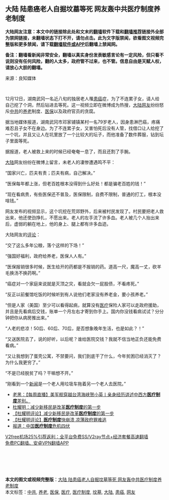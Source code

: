  <h2>大陆 陆患癌老人自掘坟墓等死 网友轰中共医疗制度养老制度</h2> <p class="notice"><b>大陆网友注意：本文中的链接除此处和文末的<a href="https://github.com/bannedbook/fanqiang" >翻墙</a>软件下载和<a href="https://github.com/killgcd/justmysocks/blob/master/README.md">翻墙推荐</a>链接外全部为禁网链接，未翻墙状态下打不开，请勿点击。此为文字版禁闻，欲看图文视频完整版和更多禁闻，请下载<a href="https://github.com/bannedbook/fanqiang">翻墙软件或APP</a>后翻墙上禁闻网。</p><p>备注：翻墙看新闻非常安全，翻墙以真实身份发表敏感言论有一定风险，但只看不说则没有任何风险，翻的人太多，政府管不过来，也不管。信息自由是天赋人权，请放心大胆的翻墙。</b></p>  <div class="entry"> <p>来源：良知媒体</p> <p></br></p> <p>12月12日，湖南武冈一名近八旬的独居老人罹<a href="https://www.bannedbook.org/bnews/tag/%E6%82%A3%E7%99%8C/" class="st_tag internal_tag" rel="tag" title="标签 患癌 下的日志">患癌</a>症，为了不连累子女，请人给自己挖了个洞，然后钻进去等死。这一视频立即在微博成为热搜，<span class='wp_keywordlink_affiliate'><a href="https://www.bannedbook.org/" title="大陆" target="_blank">大陆</a></span><a href="https://www.bannedbook.org/bnews/tag/%e7%bd%91%e5%8f%8b/" class="st_tag internal_tag" rel="tag" title="标签 网友 下的日志">网友</a>纷纷怒斥<a href="https://www.bannedbook.org/bnews/tag/%e4%b8%ad%e5%85%b1/" class="st_tag internal_tag" rel="tag" title="标签 中共 下的日志">中共</a>的<a href="https://www.bannedbook.org/bnews/tag/%E5%85%BB%E8%80%81/" class="st_tag internal_tag" rel="tag" title="标签 养老 下的日志">养老</a>制度、<a href="https://www.bannedbook.org/bnews/tag/%E5%8C%BB%E4%BF%9D/" class="st_tag internal_tag" rel="tag" title="标签 医保 下的日志">医保</a>以及政府官员的贪腐。</p> <p>据当地媒体报道，湖南武冈市邓家铺镇某村一名79岁老人，因身患淋巴癌，疼痛难忍且子女不在身边。为了不连累子女，又害怕死后没有人管，找借口让人给挖了一个坑，并且又让人在坑里放了一个比较大的坛子，而他准备了数件葬服，钻到坛子里面等死。</p> <p>据报道，老人被救上来的时候已经奄奄一息了，而且还割了手腕。</p> <p><a href="https://www.bannedbook.org/bnews/tag/%e5%a4%a7%e9%99%86/" class="st_tag internal_tag" rel="tag" title="标签 大陆 下的日志">大陆</a>网友纷纷在微博上留言，未老人的凄惨遭遇鸣不平：</p> <p>“国家兴亡，匹夫有责；匹夫有病，自己解决。”</p>  <p>“医保每年都上涨，但老百姓根本没得到什么好处！都是骗老百姓的钱！”</p> <p>“现在看病贵，有些医保还不普及，医保限制，自费不限制，普通的打工，根本没啥钱。”</p> <p>网友发布的视频显示，这个坑挖在荒郊野外，后来被村民发现了。村民要把老人救出来，他还使劲挣扎，不愿出来。老人的左手流了许多血。老人被几个人抬出来后，虚弱的躺在地上，他的身上、腿上都有许多血迹。</p> <p>大陆网友的<span class='wp_keywordlink_affiliate'><a href="https://www.bannedbook.org/bnews/comments/" title="新闻评论" target="_blank">评论</a></span>：</p> <p>“交了这么多年公粮，落个这样的下场！”</p> <p>“强国好福利，政府给养老，医保人人有。”</p> <p>“医保报销很多时候，医生给开的药都是不报销的药。道高一尺，魔高一丈，砍羊毛换汤不换药啊。”</p>  <p>“癌症对一个家庭来说就是灭顶之灾，看就会欠一屁股债，不看疼死。”</p> <p>“反正以前餐馆吃饭的时候听到有人说他们老家没有养老金，要小孩养老。”</p> <p>“但是人家（美国）至少可以看得起病，就算没有<a href="https://www.bannedbook.org/bnews/tag/%E5%8C%BB%E7%96%97/" class="st_tag internal_tag" rel="tag" title="标签 医疗 下的日志">医疗</a>保险人家可以走政府援助，并且是先看病后交钱，账单一个月左右才寄到你手上。国内你没钱看病试试？分分钟把你从病房推出来。”</p> <p>“人老的悲凉！50后、60后、70后，是否想象晚年生活，也是如此？！”</p> <p>“又送医院去了，说的好听，以后呢？谁给医院交钱？我就不信当地正负还能免费看病。”</p> <p>“又让我想到了蛋壳公寓，不禁要问，我们到底干了什么，今年贫困已经消灭了？为什么我更穷了。”</p> <p>“不是已经脱贫了吗？干嘛想不开。”</p>  <p>“刚看到一个<span class='wp_keywordlink_affiliate'><a href="https://www.bannedbook.org/" title="新闻">新闻</a></span>是一个老人用垃圾车拖着另一个老人去医院。”</p> <ul class='op-related-articles' title='相关阅读'> <li><a href='https://www.bannedbook.org/bnews/bannedvideo/20200117/1260650.html' target='_blank'>老黑：【每周直播】美军舰穿越台湾海峡贺小英丨亲身经历讲述中西方<b>医疗制度</b>差别。 </a></li> <li><a href='https://www.bannedbook.org/bnews/baitai/20190217/1082072.html' target='_blank'>杜耀明&#65306;减少新移民是改革<b>医疗制度</b>的第一步</a></li> <li><a href='https://www.bannedbook.org/bnews/comments/20190214/1080853.html' target='_blank'>【杜耀明评论】减少新移民是改革<b>医疗制度</b>的第一步</a></li> <li><a href='https://www.bannedbook.org/bnews/comments/20190124/1069615.html' target='_blank'>【杜耀明评论】<b>医疗制度</b>快崩溃 凉薄政府罪难逃</a></li> <li><a href='https://www.bannedbook.org/bnews/headline/20181019/1015353.html' target='_blank'>报道：中国<b>医疗制度</b>危机四伏</a></li> </ul> <p class="texttj"> <a href="https://github.com/bannedbook/fanqiang/wiki/V2ray%E6%9C%BA%E5%9C%BA" target="_blank">V2free机场25%引荐返利：全平台免费SS/V2ray节点+经济套餐高速翻墙</a><br/> <a href="https://github.com/bannedbook/fanqiang/wiki/%E7%A6%81%E9%97%BB%E7%BD%91%E5%AE%89%E5%8D%93%E7%BF%BB%E5%A2%99%E6%96%B0%E9%97%BBAPP" target="_blank">免费PC翻墙、安卓VPN翻墙APP</a></p><p></br></br><br /> </br></p><a name='sharetosocial'></a>       <div><b>本文的图文或视频完整版</b>：<a href='https://www.bannedbook.org/bnews/cbnews/20201216/1449194.html'>大陆 陆患癌老人自掘坟墓等死 网友轰中共医疗制度养老制度</a></div>  </div><!--END ENTRY--> <div class="postfooter"> <div>本文标签：<a href="https://www.bannedbook.org/bnews/tag/%e4%b8%ad%e5%85%b1/" rel="tag">中共</a>, <a href="https://www.bannedbook.org/bnews/tag/%E5%85%BB%E8%80%81/" rel="tag">养老</a>, <a href="https://www.bannedbook.org/bnews/tag/%E5%8C%BB%E4%BF%9D/" rel="tag">医保</a>, <a href="https://www.bannedbook.org/bnews/tag/%E5%8C%BB%E7%96%97/" rel="tag">医疗</a>, <a href="https://www.bannedbook.org/bnews/tag/%E5%8C%BB%E7%96%97%E5%88%B6%E5%BA%A6/" rel="tag">医疗制度</a>, <a href="https://www.bannedbook.org/bnews/tag/%E5%9D%9F%E5%A2%93/" rel="tag">坟墓</a>, <a href="https://www.bannedbook.org/bnews/tag/%e5%a4%a7%e9%99%86/" rel="tag">大陆</a>, <a href="https://www.bannedbook.org/bnews/tag/%E6%82%A3%E7%99%8C/" rel="tag">患癌</a>, <a href="https://www.bannedbook.org/bnews/tag/%e7%bd%91%e5%8f%8b/" rel="tag">网友</a></div>  </div><!--END POSTFOOTER--> 